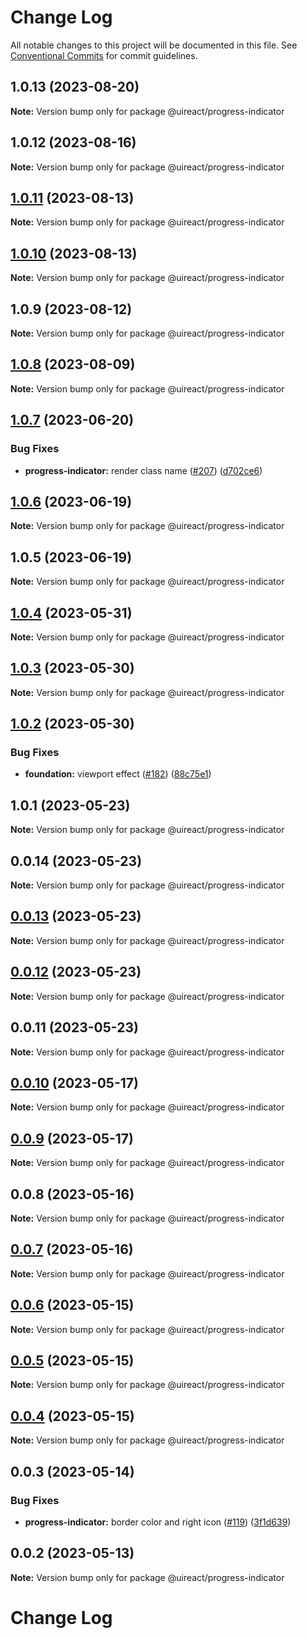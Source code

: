 # Change Log

All notable changes to this project will be documented in this file.
See [Conventional Commits](https://conventionalcommits.org) for commit guidelines.

## 1.0.13 (2023-08-20)

**Note:** Version bump only for package @uireact/progress-indicator





## 1.0.12 (2023-08-16)

**Note:** Version bump only for package @uireact/progress-indicator





## [1.0.11](https://github.com/inavac182/ui-react/compare/@uireact/progress-indicator@1.0.10...@uireact/progress-indicator@1.0.11) (2023-08-13)

**Note:** Version bump only for package @uireact/progress-indicator





## [1.0.10](https://github.com/inavac182/ui-react/compare/@uireact/progress-indicator@1.0.9...@uireact/progress-indicator@1.0.10) (2023-08-13)

**Note:** Version bump only for package @uireact/progress-indicator





## 1.0.9 (2023-08-12)

**Note:** Version bump only for package @uireact/progress-indicator





## [1.0.8](https://github.com/inavac182/ui-react/compare/@uireact/progress-indicator@1.0.7...@uireact/progress-indicator@1.0.8) (2023-08-09)

**Note:** Version bump only for package @uireact/progress-indicator





## [1.0.7](https://github.com/inavac182/ui-react/compare/@uireact/progress-indicator@1.0.6...@uireact/progress-indicator@1.0.7) (2023-06-20)


### Bug Fixes

* **progress-indicator:** render class name ([#207](https://github.com/inavac182/ui-react/issues/207)) ([d702ce6](https://github.com/inavac182/ui-react/commit/d702ce675767da9e6e2ef7c2b47d41ac979aba0d))





## [1.0.6](https://github.com/inavac182/ui-react/compare/@uireact/progress-indicator@1.0.5...@uireact/progress-indicator@1.0.6) (2023-06-19)

**Note:** Version bump only for package @uireact/progress-indicator





## 1.0.5 (2023-06-19)

**Note:** Version bump only for package @uireact/progress-indicator





## [1.0.4](https://github.com/inavac182/ui-react/compare/@uireact/progress-indicator@1.0.3...@uireact/progress-indicator@1.0.4) (2023-05-31)

**Note:** Version bump only for package @uireact/progress-indicator





## [1.0.3](https://github.com/inavac182/ui-react/compare/@uireact/progress-indicator@1.0.2...@uireact/progress-indicator@1.0.3) (2023-05-30)

**Note:** Version bump only for package @uireact/progress-indicator





## [1.0.2](https://github.com/inavac182/ui-react/compare/@uireact/progress-indicator@1.0.1...@uireact/progress-indicator@1.0.2) (2023-05-30)


### Bug Fixes

* **foundation:** viewport effect ([#182](https://github.com/inavac182/ui-react/issues/182)) ([88c75e1](https://github.com/inavac182/ui-react/commit/88c75e16a532d613017bafc53d208a9fd3a2c836))





## 1.0.1 (2023-05-23)

**Note:** Version bump only for package @uireact/progress-indicator





## 0.0.14 (2023-05-23)

**Note:** Version bump only for package @uireact/progress-indicator





## [0.0.13](https://github.com/inavac182/ui-react/compare/@uireact/progress-indicator@0.0.12...@uireact/progress-indicator@0.0.13) (2023-05-23)

**Note:** Version bump only for package @uireact/progress-indicator





## [0.0.12](https://github.com/inavac182/ui-react/compare/@uireact/progress-indicator@0.0.11...@uireact/progress-indicator@0.0.12) (2023-05-23)

**Note:** Version bump only for package @uireact/progress-indicator





## 0.0.11 (2023-05-23)

**Note:** Version bump only for package @uireact/progress-indicator





## [0.0.10](https://github.com/inavac182/ui-react/compare/@uireact/progress-indicator@0.0.9...@uireact/progress-indicator@0.0.10) (2023-05-17)

**Note:** Version bump only for package @uireact/progress-indicator





## [0.0.9](https://github.com/inavac182/ui-react/compare/@uireact/progress-indicator@0.0.8...@uireact/progress-indicator@0.0.9) (2023-05-17)

**Note:** Version bump only for package @uireact/progress-indicator





## 0.0.8 (2023-05-16)

**Note:** Version bump only for package @uireact/progress-indicator





## [0.0.7](https://github.com/inavac182/ui-react/compare/@uireact/progress-indicator@0.0.6...@uireact/progress-indicator@0.0.7) (2023-05-16)

**Note:** Version bump only for package @uireact/progress-indicator





## [0.0.6](https://github.com/inavac182/ui-react/compare/@uireact/progress-indicator@0.0.5...@uireact/progress-indicator@0.0.6) (2023-05-15)

**Note:** Version bump only for package @uireact/progress-indicator





## [0.0.5](https://github.com/inavac182/ui-react/compare/@uireact/progress-indicator@0.0.4...@uireact/progress-indicator@0.0.5) (2023-05-15)

**Note:** Version bump only for package @uireact/progress-indicator





## [0.0.4](https://github.com/inavac182/ui-react/compare/@uireact/progress-indicator@0.0.3...@uireact/progress-indicator@0.0.4) (2023-05-15)

**Note:** Version bump only for package @uireact/progress-indicator





## 0.0.3 (2023-05-14)


### Bug Fixes

* **progress-indicator:** border color and right icon ([#119](https://github.com/inavac182/ui-react/issues/119)) ([3f1d639](https://github.com/inavac182/ui-react/commit/3f1d639dd357fddb7c120cb98a5369ee5220a8d8))





## 0.0.2 (2023-05-13)

**Note:** Version bump only for package @uireact/progress-indicator





# Change Log
